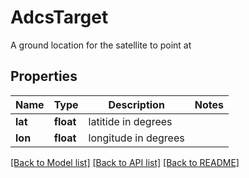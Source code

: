 # AdcsTarget

A ground location for the satellite to point at
## Properties
Name | Type | Description | Notes
------------ | ------------- | ------------- | -------------
**lat** | **float** | latitide in degrees | 
**lon** | **float** | longitude in degrees | 

[[Back to Model list]](../README.md#documentation-for-models) [[Back to API list]](../README.md#documentation-for-api-endpoints) [[Back to README]](../README.md)


